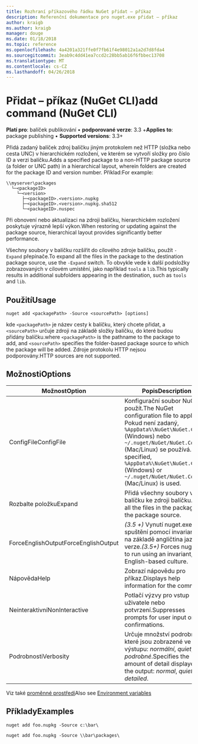 ```yaml
---
title: Rozhraní příkazového řádku NuGet přidat – příkaz
description: Referenční dokumentace pro nuget.exe přidat – příkaz
author: kraigb
ms.author: kraigb
manager: douge
ms.date: 01/18/2018
ms.topic: reference
ms.openlocfilehash: 4a4201a321ffe0f7fb61f4e98012a1a2d7d8fda4
ms.sourcegitcommit: 3eab9c4dd41ea7ccd2c28bb5ab16f6fbbec13708
ms.translationtype: MT
ms.contentlocale: cs-CZ
ms.lasthandoff: 04/26/2018
---
```

# <a name="add-command-nuget-cli"></a><span data-ttu-id="e2477-103">Přidat – příkaz (NuGet CLI)</span><span class="sxs-lookup"><span data-stu-id="e2477-103">add command (NuGet CLI)</span></span>

<span data-ttu-id="e2477-104">**Platí pro**: balíček publikování &bullet; **podporované verze**: 3.3 +</span><span class="sxs-lookup"><span data-stu-id="e2477-104">**Applies to**: package publishing &bullet; **Supported versions**: 3.3+</span></span>

<span data-ttu-id="e2477-105">Přidá zadaný balíček zdroj balíčku jiným protokolem než HTTP (složka nebo cesta UNC) v hierarchickém rozložení, ve kterém se vytvoří složky pro číslo ID a verzi balíčku.</span><span class="sxs-lookup"><span data-stu-id="e2477-105">Adds a specified package to a non-HTTP package source (a folder or UNC path) in a hierarchical layout, wherein folders are created for the package ID and version number.</span></span> <span data-ttu-id="e2477-106">Příklad:</span><span class="sxs-lookup"><span data-stu-id="e2477-106">For example:</span></span>

    \\myserver\packages
      └─<packageID>
        └─<version>
          ├─<packageID>.<version>.nupkg
          ├─<packageID>.<version>.nupkg.sha512
          └─<packageID>.nuspec

<span data-ttu-id="e2477-107">Při obnovení nebo aktualizaci na zdroji balíčku, hierarchickém rozložení poskytuje výrazně lepší výkon.</span><span class="sxs-lookup"><span data-stu-id="e2477-107">When restoring or updating against the package source, hierarchical layout provides significantly better performance.</span></span>

<span data-ttu-id="e2477-108">Všechny soubory v balíčku rozšířit do cílového zdroje balíčku, použít `-Expand` přepínače.</span><span class="sxs-lookup"><span data-stu-id="e2477-108">To expand all the files in the package to the destination package source, use the `-Expand` switch.</span></span> <span data-ttu-id="e2477-109">To obvykle vede k další podsložky zobrazovaných v cílovém umístění, jako například `tools` a `lib`.</span><span class="sxs-lookup"><span data-stu-id="e2477-109">This typically results in additional subfolders appearing in the destination, such as `tools` and `lib`.</span></span>

## <a name="usage"></a><span data-ttu-id="e2477-110">Použití</span><span class="sxs-lookup"><span data-stu-id="e2477-110">Usage</span></span>

```cli
nuget add <packagePath> -Source <sourcePath> [options]
```

<span data-ttu-id="e2477-111">kde `<packagePath>` je název cesty k balíčku, který chcete přidat, a `<sourcePath>` určuje zdroji na základě složky balíčku, do které budou přidány balíčku.</span><span class="sxs-lookup"><span data-stu-id="e2477-111">where `<packagePath>` is the pathname to the package to add, and `<sourcePath>` specifies the folder-based package source to which the package will be added.</span></span> <span data-ttu-id="e2477-112">Zdroje protokolu HTTP nejsou podporovány.</span><span class="sxs-lookup"><span data-stu-id="e2477-112">HTTP sources are not supported.</span></span>

## <a name="options"></a><span data-ttu-id="e2477-113">Možnosti</span><span class="sxs-lookup"><span data-stu-id="e2477-113">Options</span></span>

| <span data-ttu-id="e2477-114">Možnost</span><span class="sxs-lookup"><span data-stu-id="e2477-114">Option</span></span> | <span data-ttu-id="e2477-115">Popis</span><span class="sxs-lookup"><span data-stu-id="e2477-115">Description</span></span> |
| --- | --- |
| <span data-ttu-id="e2477-116">ConfigFile</span><span class="sxs-lookup"><span data-stu-id="e2477-116">ConfigFile</span></span> | <span data-ttu-id="e2477-117">Konfigurační soubor NuGet použít.</span><span class="sxs-lookup"><span data-stu-id="e2477-117">The NuGet configuration file to apply.</span></span> <span data-ttu-id="e2477-118">Pokud není zadaný, `%AppData%\NuGet\NuGet.Config` (Windows) nebo `~/.nuget/NuGet/NuGet.Config` (Mac/Linux) se používá.</span><span class="sxs-lookup"><span data-stu-id="e2477-118">If not specified, `%AppData%\NuGet\NuGet.Config` (Windows) or `~/.nuget/NuGet/NuGet.Config` (Mac/Linux) is used.</span></span>|
| <span data-ttu-id="e2477-119">Rozbalte položku</span><span class="sxs-lookup"><span data-stu-id="e2477-119">Expand</span></span> | <span data-ttu-id="e2477-120">Přidá všechny soubory v balíčku ke zdroji balíčku.</span><span class="sxs-lookup"><span data-stu-id="e2477-120">Adds all the files in the package to the package source.</span></span> |
| <span data-ttu-id="e2477-121">ForceEnglishOutput</span><span class="sxs-lookup"><span data-stu-id="e2477-121">ForceEnglishOutput</span></span> | <span data-ttu-id="e2477-122">*(3.5 +)*  Vynutí nuget.exe ke spuštění pomocí invariantní, na základě angličtina jazykové verze.</span><span class="sxs-lookup"><span data-stu-id="e2477-122">*(3.5+)* Forces nuget.exe to run using an invariant, English-based culture.</span></span> |
| <span data-ttu-id="e2477-123">Nápověda</span><span class="sxs-lookup"><span data-stu-id="e2477-123">Help</span></span> | <span data-ttu-id="e2477-124">Zobrazí nápovědu pro příkaz.</span><span class="sxs-lookup"><span data-stu-id="e2477-124">Displays help information for the command.</span></span> |
| <span data-ttu-id="e2477-125">Neinteraktivní</span><span class="sxs-lookup"><span data-stu-id="e2477-125">NonInteractive</span></span> | <span data-ttu-id="e2477-126">Potlačí výzvy pro vstup uživatele nebo potvrzení.</span><span class="sxs-lookup"><span data-stu-id="e2477-126">Suppresses prompts for user input or confirmations.</span></span> |
| <span data-ttu-id="e2477-127">Podrobnosti</span><span class="sxs-lookup"><span data-stu-id="e2477-127">Verbosity</span></span> | <span data-ttu-id="e2477-128">Určuje množství podrobností, které jsou zobrazené ve výstupu: *normální*, *quiet*, *podrobné*.</span><span class="sxs-lookup"><span data-stu-id="e2477-128">Specifies the amount of detail displayed in the output: *normal*, *quiet*, *detailed*.</span></span> |

<span data-ttu-id="e2477-129">Viz také [proměnné prostředí](cli-ref-environment-variables.md)</span><span class="sxs-lookup"><span data-stu-id="e2477-129">Also see [Environment variables](cli-ref-environment-variables.md)</span></span>

## <a name="examples"></a><span data-ttu-id="e2477-130">Příklady</span><span class="sxs-lookup"><span data-stu-id="e2477-130">Examples</span></span>

```cli
nuget add foo.nupkg -Source c:\bar\

nuget add foo.nupkg -Source \\bar\packages\
```

